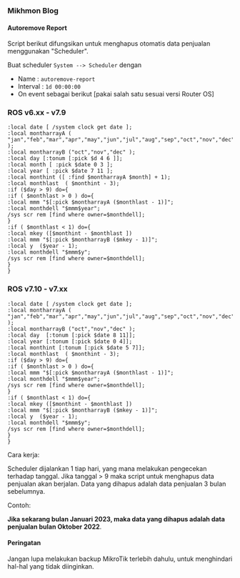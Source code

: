 ### Mikhmon Blog

#### Autoremove Report

Script berikut difungsikan untuk menghapus otomatis data penjualan menggunakan "Scheduler".

Buat scheduler `System --> Scheduler` dengan
* Name : `autoremove-report`
* Interval : `1d 00:00:00`
* On event sebagai berikut [pakai salah satu sesuai versi Router OS]

  
<div>
	<script async src="//pagead2.googlesyndication.com/pagead/js/adsbygoogle.js"></script>
	<!-- ads3 -->
	<ins class="adsbygoogle" style="display:block" data-ad-client="ca-pub-1716315177239884" data-ad-slot="4095402072"
	 data-ad-format="auto" data-full-width-responsive="true"></ins>
	<script>
		(adsbygoogle = window.adsbygoogle || []).push({});
	</script>
</div>

### ROS v6.xx - v7.9
```
:local date [ /system clock get date ];
:local montharrayA ( "jan","feb","mar","apr","may","jun","jul","aug","sep","oct","nov","dec" );
:local montharrayB ("oct","nov","dec" );
:local day [:tonum [:pick $d 4 6 ]];
:local month [ :pick $date 0 3 ];
:local year [ :pick $date 7 11 ];
:local monthint ([ :find $montharrayA $month] + 1);
:local monthlast  ( $monthint - 3);
:if ($day > 9) do={
:if ( $monthlast > 0 ) do={
:local mmm "$[:pick $montharrayA ($monthlast - 1)]";
:local monthdell "$mmm$year";
/sys scr rem [find where owner=$monthdell];
}
:if ( $monthlast < 1) do={
:local mkey ([$monthint - $monthlast ])
:local mmm "$[:pick $montharrayB ($mkey - 1)]";
:local y  ($year - 1);
:local monthdell "$mmm$y";
/sys scr rem [find where owner=$monthdell];
}
}
```


### ROS v7.10 - v7.xx
```
:local date [ /system clock get date ];
:local montharrayA ( "jan","feb","mar","apr","may","jun","jul","aug","sep","oct","nov","dec" );
:local montharrayB ("oct","nov","dec" );
:local day  [:tonum [:pick $date 8 11]];
:local year [:tonum [:pick $date 0 4]];
:local monthint [:tonum [:pick $date 5 7]];
:local monthlast  ( $monthint - 3);
:if ($day > 9) do={
:if ( $monthlast > 0 ) do={
:local mmm "$[:pick $montharrayA ($monthlast - 1)]";
:local monthdell "$mmm$year";
/sys scr rem [find where owner=$monthdell];
}
:if ( $monthlast < 1) do={
:local mkey ([$monthint - $monthlast ])
:local mmm "$[:pick $montharrayB ($mkey - 1)]";
:local y  ($year - 1);
:local monthdell "$mmm$y";
/sys scr rem [find where owner=$monthdell];
}
}
```


Cara kerja:

Scheduler dijalankan 1 tiap hari, yang mana melakukan pengecekan terhadap tanggal. Jika tanggal > 9 maka script untuk menghapus data penjualan akan berjalan.
Data yang dihapus adalah data penjualan 3 bulan sebelumnya. 

Contoh:

**Jika sekarang bulan Januari 2023, maka data yang dihapus adalah data penjualan bulan Oktober 2022**.


#### Peringatan

Jangan lupa melakukan backup MikroTik terlebih dahulu, untuk menghindari hal-hal yang tidak diinginkan.


<div>
	<script async src="//pagead2.googlesyndication.com/pagead/js/adsbygoogle.js"></script>
	<!-- ads3 -->
	<ins class="adsbygoogle" style="display:block" data-ad-client="ca-pub-1716315177239884" data-ad-slot="4095402072"
	 data-ad-format="auto" data-full-width-responsive="true"></ins>
	<script>
		(adsbygoogle = window.adsbygoogle || []).push({});
	</script>
</div>



